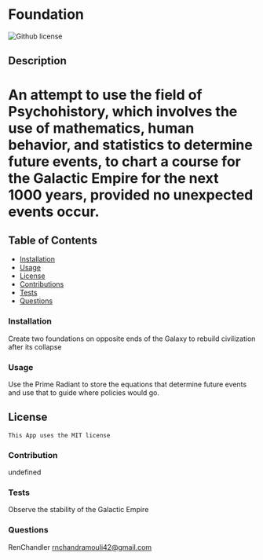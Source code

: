 # Foundation

  ![Github license](https://img.shields.io/badge/license-MIT-red.svg) 

  ## Description
  # An attempt to use the field of Psychohistory, which involves the use of mathematics, human behavior, and statistics to determine future events, to chart a course for the Galactic Empire for the next 1000 years, provided no unexpected events occur.

  ## Table of Contents
  * [Installation](#installation)
  * [Usage](#usage)
  * [License](#license)
  * [Contributions](#contribution)
  * [Tests](#tests)
  * [Questions](#questions)
  
  ### Installation
  Create two foundations on opposite ends of the Galaxy to rebuild civilization after its collapse
  ### Usage
  Use the Prime Radiant to store the equations that determine future events and use that to guide where policies would go.

  ## License 
    This App uses the MIT license
  
  ### Contribution
  undefined
  ### Tests
  Observe the stability of the Galactic Empire
  ### Questions
  RenChandler
  rnchandramouli42@gmail.com
  